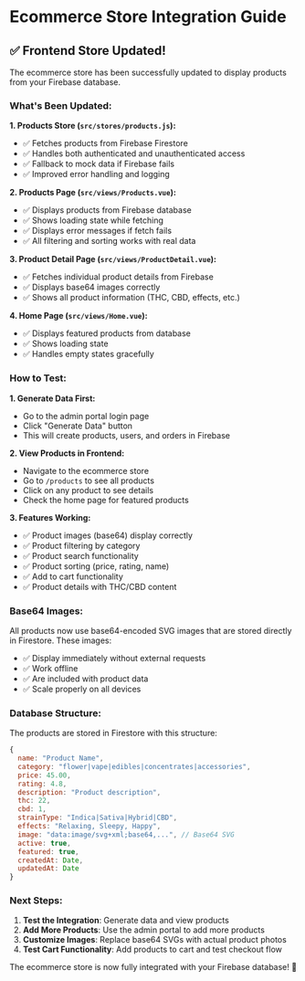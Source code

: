 # Ecommerce Store Integration Guide

## ✅ Frontend Store Updated!

The ecommerce store has been successfully updated to display products from your Firebase database.

### What's Been Updated:

**1. Products Store (`src/stores/products.js`):**
- ✅ Fetches products from Firebase Firestore
- ✅ Handles both authenticated and unauthenticated access
- ✅ Fallback to mock data if Firebase fails
- ✅ Improved error handling and logging

**2. Products Page (`src/views/Products.vue`):**
- ✅ Displays products from Firebase database
- ✅ Shows loading state while fetching
- ✅ Displays error messages if fetch fails
- ✅ All filtering and sorting works with real data

**3. Product Detail Page (`src/views/ProductDetail.vue`):**
- ✅ Fetches individual product details from Firebase
- ✅ Displays base64 images correctly
- ✅ Shows all product information (THC, CBD, effects, etc.)

**4. Home Page (`src/views/Home.vue`):**
- ✅ Displays featured products from database
- ✅ Shows loading state
- ✅ Handles empty states gracefully

### How to Test:

**1. Generate Data First:**
- Go to the admin portal login page
- Click "Generate Data" button
- This will create products, users, and orders in Firebase

**2. View Products in Frontend:**
- Navigate to the ecommerce store
- Go to `/products` to see all products
- Click on any product to see details
- Check the home page for featured products

**3. Features Working:**
- ✅ Product images (base64) display correctly
- ✅ Product filtering by category
- ✅ Product search functionality
- ✅ Product sorting (price, rating, name)
- ✅ Add to cart functionality
- ✅ Product details with THC/CBD content

### Base64 Images:

All products now use base64-encoded SVG images that are stored directly in Firestore. These images:
- ✅ Display immediately without external requests
- ✅ Work offline
- ✅ Are included with product data
- ✅ Scale properly on all devices

### Database Structure:

The products are stored in Firestore with this structure:
```javascript
{
  name: "Product Name",
  category: "flower|vape|edibles|concentrates|accessories",
  price: 45.00,
  rating: 4.8,
  description: "Product description",
  thc: 22,
  cbd: 1,
  strainType: "Indica|Sativa|Hybrid|CBD",
  effects: "Relaxing, Sleepy, Happy",
  image: "data:image/svg+xml;base64,...", // Base64 SVG
  active: true,
  featured: true,
  createdAt: Date,
  updatedAt: Date
}
```

### Next Steps:

1. **Test the Integration**: Generate data and view products
2. **Add More Products**: Use the admin portal to add more products
3. **Customize Images**: Replace base64 SVGs with actual product photos
4. **Test Cart Functionality**: Add products to cart and test checkout flow

The ecommerce store is now fully integrated with your Firebase database! 🎉
